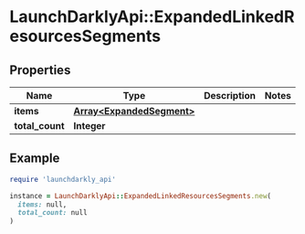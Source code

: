 # LaunchDarklyApi::ExpandedLinkedResourcesSegments

## Properties

| Name | Type | Description | Notes |
| ---- | ---- | ----------- | ----- |
| **items** | [**Array&lt;ExpandedSegment&gt;**](ExpandedSegment.md) |  |  |
| **total_count** | **Integer** |  |  |

## Example

```ruby
require 'launchdarkly_api'

instance = LaunchDarklyApi::ExpandedLinkedResourcesSegments.new(
  items: null,
  total_count: null
)
```

